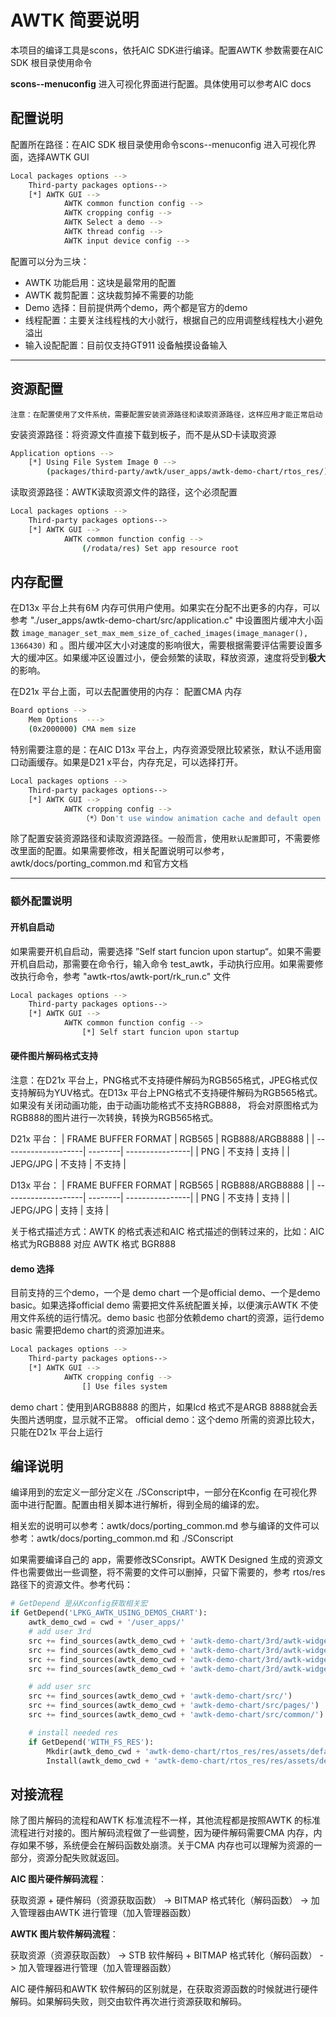 # AWTK 简要说明

本项目的编译工具是scons，依托AIC SDK进行编译。配置AWTK 参数需要在AIC SDK 根目录使用命令

**scons--menuconfig** 进入可视化界面进行配置。具体使用可以参考AIC docs

## 配置说明

配置所在路径：在AIC SDK 根目录使用命令scons--menuconfig 进入可视化界面，选择AWTK GUI

```sh
Local packages options -->
    Third-party packages options-->
    [*] AWTK GUI -->
            AWTK common function config -->
            AWTK cropping config -->
            AWTK Select a demo -->
            AWTK thread config -->
            AWTK input device config -->

```
配置可以分为三块：
-   AWTK 功能启用：这块是最常用的配置
-   AWTK 裁剪配置：这块裁剪掉不需要的功能
-   Demo 选择：目前提供两个demo，两个都是官方的demo
-   线程配置：主要关注线程栈的大小就行，根据自己的应用调整线程栈大小避免溢出
-   输入设配配置：目前仅支持GT911 设备触摸设备输入
---

## 资源配置

`注意：在配置使用了文件系统，需要配置安装资源路径和读取资源路径，这样应用才能正常启动`

安装资源路径：将资源文件直接下载到板子，而不是从SD卡读取资源
```sh
Application options -->
    [*] Using File System Image 0 -->
        (packages/third-party/awtk/user_apps/awtk-demo-chart/rtos_res/)
```

读取资源路径：AWTK读取资源文件的路径，这个必须配置
```sh
Local packages options -->
    Third-party packages options-->
    [*] AWTK GUI -->
            AWTK common function config -->
                (/rodata/res) Set app resource root

```

## 内存配置

在D13x 平台上共有6M 内存可供用户使用。如果实在分配不出更多的内存，可以参考 "./user_apps/awtk-demo-chart/src/application.c" 中设置图片缓冲大小函数 `image_manager_set_max_mem_size_of_cached_images(image_manager(), 1366430)` 和  。图片缓冲区大小对速度的影响很大，需要根据需要评估需要设置多大的缓冲区。如果缓冲区设置过小，便会频繁的读取，释放资源，速度将受到**极大**的影响。

在D21x 平台上面，可以去配置使用的内存：
配置CMA 内存
```sh
Board options -->
    Mem Options  --->
    (0x2000000) CMA mem size
```

特别需要注意的是：在AIC D13x 平台上，内存资源受限比较紧张，默认不适用窗口动画缓存。如果是D21 x平台，内存充足，可以选择打开。

```sh
Local packages options -->
    Third-party packages options-->
    [*] AWTK GUI -->
            AWTK cropping config -->
                （*）Don't use window animation cache and default open don't use dialog hightlighter

```

除了配置安装资源路径和读取资源路径。一般而言，使用`默认配置`即可，不需要修改里面的配置。如果需要修改，相关配置说明可以参考，awtk/docs/porting_common.md 和官方文档

---
### 额外配置说明

#### 开机自启动

如果需要开机自启动，需要选择 ”Self start funcion upon startup“。如果不需要开机自启动，那需要在命令行，输入命令 test_awtk，手动执行应用。如果需要修改执行命令，参考 "awtk-rtos/awtk-port/rk_run.c" 文件

```sh
Local packages options -->
    Third-party packages options-->
    [*] AWTK GUI -->
            AWTK common function config -->
                [*] Self start funcion upon startup

```

#### 硬件图片解码格式支持

注意：在D21x 平台上，PNG格式不支持硬件解码为RGB565格式，JPEG格式仅支持解码为YUV格式。在D13x 平台上PNG格式不支持硬件解码为RGB565格式。如果没有关闭动画功能，由于动画功能格式不支持RGB888，
将会对原图格式为RGB888的图片进行一次转换，转换为RGB565格式。

D21x 平台：
| FRAME BUFFER FORMAT | RGB565  | RGB888/ARGB8888 |
| --------------------| --------| ----------------|
|        PNG          |  不支持  |       支持      |
|       JEPG/JPG      |  不支持  |      不支持     |

D13x 平台：
| FRAME BUFFER FORMAT | RGB565  | RGB888/ARGB8888 |
| --------------------| --------| ----------------|
|        PNG          |  不支持  |       支持      |
|       JEPG/JPG      |   支持   |        支持     |

关于格式描述方式：AWTK 的格式表述和AIC 格式描述的倒转过来的，比如：AIC 格式为RGB888 对应 AWTK 格式 BGR888

#### demo 选择

目前支持的三个demo，一个是 demo chart 一个是official demo、一个是demo basic。如果选择official demo 需要把文件系统配置关掉，以便演示AWTK 不使用文件系统的运行情况。demo basic 也部分依赖demo chart的资源，运行demo basic 需要把demo chart的资源加进来。

```sh
Local packages options -->
    Third-party packages options-->
    [*] AWTK GUI -->
            AWTK cropping config -->
                [] Use files system

```

demo chart：使用到ARGB8888 的图片，如果lcd 格式不是ARGB 8888就会丢失图片透明度，显示就不正常。
official demo：这个demo 所需的资源比较大，只能在D21x 平台上运行

## 编译说明

编译用到的宏定义一部分定义在 ./SConscript中，一部分在Kconfig 在可视化界面中进行配置。配置由相关脚本进行解析，得到全局的编译的宏。

相关宏的说明可以参考：awtk/docs/porting_common.md
参与编译的文件可以参考：awtk/docs/porting_common.md 和 ./SConscript

如果需要编译自己的 app，需要修改SConsript。AWTK Designed 生成的资源文件也需要做出一些调整，将不需要的文件可以删掉，只留下需要的，参考 rtos/res路径下的资源文件。参考代码：

```py
# GetDepend 是从Kconfig获取相关宏
if GetDepend('LPKG_AWTK_USING_DEMOS_CHART'):
    awtk_demo_cwd = cwd + '/user_apps/'
    # add user 3rd
    src += find_sources(awtk_demo_cwd + 'awtk-demo-chart/3rd/awtk-widget-chart-view/src/')
    src += find_sources(awtk_demo_cwd + 'awtk-demo-chart/3rd/awtk-widget-chart-view/src/base/')
    src += find_sources(awtk_demo_cwd + 'awtk-demo-chart/3rd/awtk-widget-chart-view/src/chart_view/')
    src += find_sources(awtk_demo_cwd + 'awtk-demo-chart/3rd/awtk-widget-chart-view/src/pie_slice/')

    # add user src
    src += find_sources(awtk_demo_cwd + 'awtk-demo-chart/src/')
    src += find_sources(awtk_demo_cwd + 'awtk-demo-chart/src/pages/')
    src += find_sources(awtk_demo_cwd + 'awtk-demo-chart/src/common/')

    # install needed res
    if GetDepend('WITH_FS_RES'):
        Mkdir(awtk_demo_cwd + 'awtk-demo-chart/rtos_res/res/assets/default/')
        Install(awtk_demo_cwd + 'awtk-demo-chart/rtos_res/res/assets/default/', awtk_demo_cwd + 'awtk-demo-chart/res/assets/default/raw')
```

## 对接流程

除了图片解码的流程和AWTK 标准流程不一样，其他流程都是按照AWTK 的标准流程进行对接的。图片解码流程做了一些调整，因为硬件解码需要CMA 内存，内存如果不够，系统便会在解码函数处崩溃。关于CMA 内存也可以理解为资源的一部分，资源分配失败就返回。

**AIC 图片硬件解码流程**：

获取资源 + 硬件解码（资源获取函数） -> BITMAP 格式转化（解码函数） -> 加入管理器由AWTK 进行管理（加入管理器函数）

**AWTK 图片软件解码流程**：

获取资源（资源获取函数） -> STB 软件解码 + BITMAP 格式转化（解码函数） -> 加入管理器进行管理（加入管理器函数）

AIC 硬件解码和AWTK 软件解码的区别就是，在获取资源函数的时候就进行硬件解码。如果解码失败，则交由软件再次进行资源获取和解码。
